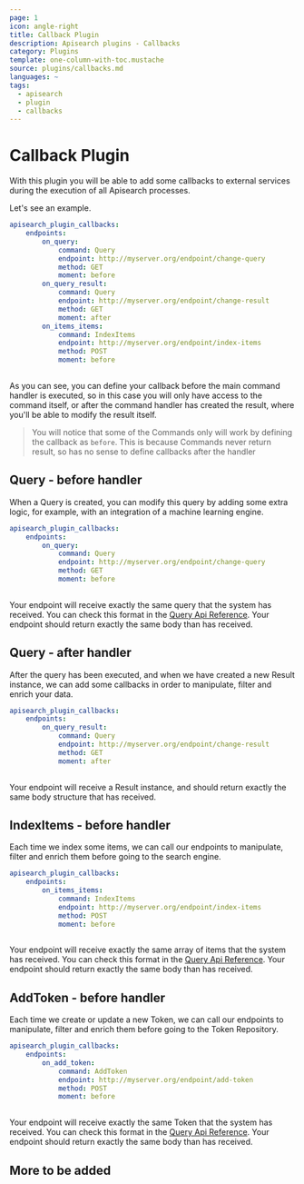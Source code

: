 ```yaml
---
page: 1
icon: angle-right
title: Callback Plugin
description: Apisearch plugins - Callbacks
category: Plugins
template: one-column-with-toc.mustache
source: plugins/callbacks.md
languages: ~
tags:
  - apisearch
  - plugin
  - callbacks
---
```


# Callback Plugin

With this plugin you will be able to add some callbacks to external services
during the execution of all Apisearch processes.

Let's see an example.

```yaml
apisearch_plugin_callbacks:
    endpoints:
        on_query:
            command: Query
            endpoint: http://myserver.org/endpoint/change-query
            method: GET
            moment: before
        on_query_result:
            command: Query
            endpoint: http://myserver.org/endpoint/change-result
            method: GET
            moment: after
        on_items_items:
            command: IndexItems
            endpoint: http://myserver.org/endpoint/index-items
            method: POST
            moment: before
        
```

As you can see, you can define your callback before the main command handler is
executed, so in this case you will only have access to the command itself, or
after the command handler has created the result, where you'll be able to modify
the result itself.

> You will notice that some of the Commands only will work by defining the
> callback as `before`. This is because Commands never return result, so has no
> sense to define callbacks after the handler

## Query - before handler

When a Query is created, you can modify this query by adding some extra logic,
for example, with an integration of a machine learning engine.

```yaml
apisearch_plugin_callbacks:
    endpoints:
        on_query:
            command: Query
            endpoint: http://myserver.org/endpoint/change-query
            method: GET
            moment: before
        
```

Your endpoint will receive exactly the same query that the system has received.
You can check this format in the
[Query Api Reference](/api-reference/search-api.html#query).
Your endpoint should return exactly the same body than has received.

## Query - after handler

After the query has been executed, and when we have created a new Result
instance, we can add some callbacks in order to manipulate, filter and enrich
your data.

```yaml
apisearch_plugin_callbacks:
    endpoints:
        on_query_result:
            command: Query
            endpoint: http://myserver.org/endpoint/change-result
            method: GET
            moment: after
        
```

Your endpoint will receive a Result instance, and should return exactly the same
body structure that has received.

## IndexItems - before handler

Each time we index some items, we can call our endpoints to manipulate, filter
and enrich them before going to the search engine.

```yaml
apisearch_plugin_callbacks:
    endpoints:
        on_items_items:
            command: IndexItems
            endpoint: http://myserver.org/endpoint/index-items
            method: POST
            moment: before
        
```

Your endpoint will receive exactly the same array of items that the system has
received. You can check this format in the
[Query Api Reference](/api-reference/search-api.html#index-items).
Your endpoint should return exactly the same body than has received.

## AddToken - before handler

Each time we create or update a new Token, we can call our endpoints to
manipulate, filter and enrich them before going to the Token Repository.

```yaml
apisearch_plugin_callbacks:
    endpoints:
        on_add_token:
            command: AddToken
            endpoint: http://myserver.org/endpoint/add-token
            method: POST
            moment: before
        
```

Your endpoint will receive exactly the same Token that the system has received. 
You can check this format in the
[Query Api Reference](/api-reference/application-api.html#add-token).
Your endpoint should return exactly the same body than has received.

## More to be added